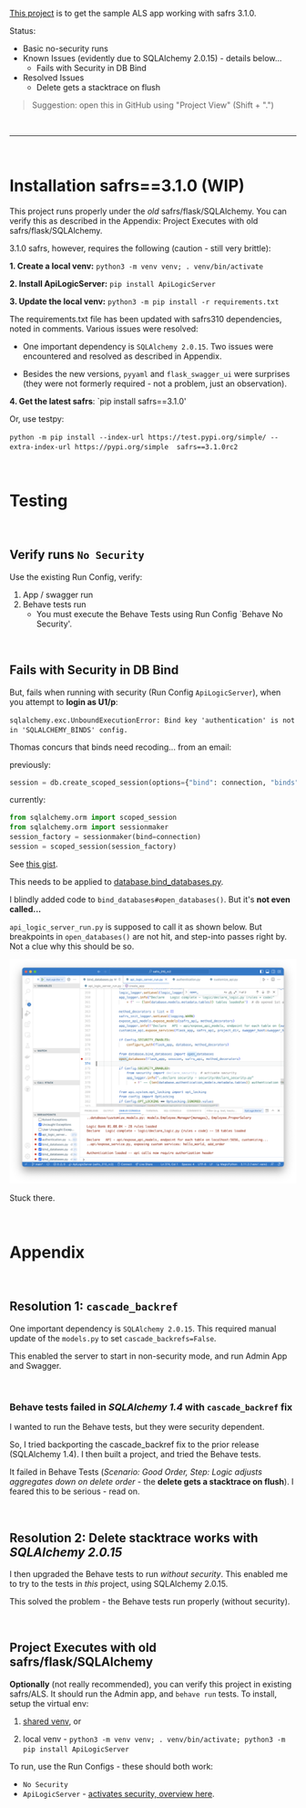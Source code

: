 [This project](https://github.com/valhuber/safrs_310_rc2) is to get the sample ALS app working with safrs 3.1.0.

Status:
* Basic no-security runs
* Known Issues (evidently due to SQLAlchemy 2.0.15) - details below...
    * Fails with Security in DB Bind
* Resolved Issues
    * Delete gets a stacktrace on flush

> Suggestion: open this in GitHub using "Project View" (Shift + ".")

&nbsp;

---
&nbsp;

# Installation safrs==3.1.0 (WIP)

This project runs properly under the *old* safrs/flask/SQLAlchemy.  You can verify this as described in the Appendix: Project Executes with old safrs/flask/SQLAlchemy.

3.1.0 safrs, however, requires the following (caution - still very brittle):

**1. Create a local venv:** `python3 -m venv venv; . venv/bin/activate`

**2. Install ApiLogicServer:** `pip install ApiLogicServer`

**3. Update the local venv:** `python3 -m pip install -r requirements.txt`

The requirements.txt file has been updated with safrs310 dependencies, noted in comments.  Various issues were resolved:

* One important dependency is `SQLAlchemy 2.0.15`.  Two issues were encountered and resolved as described in Appendix.

* Besides the new versions, `pyyaml` and `flask_swagger_ui` were surprises (they were not formerly required - not a problem, just an observation).

**4. Get the latest safrs**: `pip install safrs==3.1.0'

Or, use testpy:

`python -m pip install --index-url https://test.pypi.org/simple/ --extra-index-url https://pypi.org/simple  safrs==3.1.0rc2`

&nbsp;

# Testing

&nbsp;

## Verify runs `No Security`

Use the existing Run Config, verify:

1. App / swagger run
2. Behave tests run
    * You must execute the Behave Tests using Run Config `Behave No Security'.

&nbsp;

## Fails with Security in DB Bind

But, fails when running with security (Run Config `ApiLogicServer`), when you attempt to **login as U1/p**:

`sqlalchemy.exc.UnboundExecutionError: Bind key 'authentication' is not in 'SQLALCHEMY_BINDS' config.`

Thomas concurs that binds need recoding... from an email:

previously:
```python
session = db.create_scoped_session(options={"bind": connection, "binds": {}}
```

currently:
```python
from sqlalchemy.orm import scoped_session
from sqlalchemy.orm import sessionmaker
session_factory = sessionmaker(bind=connection)
session = scoped_session(session_factory)
```

See [this gist](https://github.com/thomaxxl/safrs-example/blob/414aae69719db4fa544a086ae694f82047ae772e/tests/conftest.py#L69).

This needs to be applied to [database.bind_databases.py](/database/bind_databases.py).

I blindly added code to `bind_databases#open_databases()`.  But it's **not even called...**

`api_logic_server_run.py` is supposed to call it as shown below.  But breakpoints in `open_databases()` are not hit, and step-into passes right by.  Not a clue why this should be so.

![open_databases not called](./images/open_database%20not%20invoked.png)

Stuck there.

&nbsp;

# Appendix

&nbsp;

## Resolution 1: `cascade_backref`

One important dependency is `SQLAlchemy 2.0.15`.  This required manual update of the `models.py` to set `cascade_backrefs=False`.

This enabled the server to start in non-security mode, and run Admin App and Swagger.

&nbsp;

### Behave tests failed in *SQLAlchemy 1.4* with `cascade_backref` fix

I wanted to run the Behave tests, but they were security dependent.  

So, I tried backporting the cascade_backref fix to the prior release (SQLAlchemy 1.4).  I then built a project, and tried the Behave tests.

It failed in Behave Tests (*Scenario: Good Order,  Step: Logic adjusts aggregates down on delete order* - the **delete gets a stacktrace on flush**).  I feared this to be serious - read on.

&nbsp;

## Resolution 2: Delete stacktrace works with *SQLAlchemy 2.0.15*

I then upgraded the Behave tests to run *without security*.  This enabled me to try to the tests in *this* project, using SQLAlchemy 2.0.15. 

This solved the problem - the Behave tests run properly (without security).

&nbsp;

## Project Executes with old safrs/flask/SQLAlchemy

**Optionally** (not really recommended), you can verify this project in existing safrs/ALS.  It should run the Admin app, and `behave run` tests.  To install, setup the virtual env:

1. [shared venv](https://apilogicserver.github.io/Docs/Project-Env/#shared-venv), or

2. local venv - `python3 -m venv venv; . venv/bin/activate; python3 -m pip install ApiLogicServer`

To run, use the Run Configs - these should both work:

* `No Security`
* `ApiLogicServer` - [activates security, overview here](https://apilogicserver.github.io/Docs/Security-Overview/).
